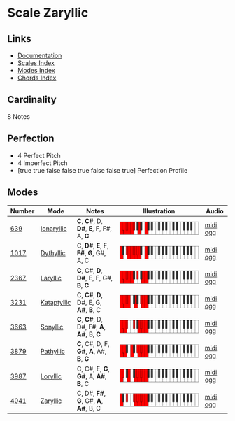 # Scale Zaryllic

## Links

- [Documentation](index.md)
- [Scales Index](Scales.md)
- [Modes Index](Modes.md)
- [Chords Index](Chords.md)

## Cardinality

8 Notes

## Perfection

- 4 Perfect Pitch
- 4 Imperfect Pitch
- [true true false false true false false true] Perfection Profile

## Modes

| Number | Mode | Notes | Illustration | Audio |
|--------|------|-------|--------------|-------|
| [639](https://ianring.com/musictheory/scales/639) | [Ionaryllic](ModeIonaryllic.md) | **C**, **C#**, D, **D#**, **E**, F, F#, A, **C** | ![CNaturalIonaryllic](ModeCNaturalIonaryllic.png) | [midi](ModeCNaturalIonaryllic.mid) [ogg](ModeCNaturalIonaryllic.ogg) | 
| [1017](https://ianring.com/musictheory/scales/1017) | [Dythyllic](ModeDythyllic.md) | C, **D#**, **E**, F, **F#**, **G**, G#, A, C | ![CNaturalDythyllic](ModeCNaturalDythyllic.png) | [midi](ModeCNaturalDythyllic.mid) [ogg](ModeCNaturalDythyllic.ogg) | 
| [2367](https://ianring.com/musictheory/scales/2367) | [Laryllic](ModeLaryllic.md) | **C**, C#, **D**, **D#**, E, F, G#, **B**, **C** | ![CNaturalLaryllic](ModeCNaturalLaryllic.png) | [midi](ModeCNaturalLaryllic.mid) [ogg](ModeCNaturalLaryllic.ogg) | 
| [3231](https://ianring.com/musictheory/scales/3231) | [Kataptyllic](ModeKataptyllic.md) | C, **C#**, **D**, D#, E, G, **A#**, **B**, C | ![CNaturalKataptyllic](ModeCNaturalKataptyllic.png) | [midi](ModeCNaturalKataptyllic.mid) [ogg](ModeCNaturalKataptyllic.ogg) | 
| [3663](https://ianring.com/musictheory/scales/3663) | [Sonyllic](ModeSonyllic.md) | **C**, **C#**, D, D#, F#, **A**, **A#**, B, **C** | ![CNaturalSonyllic](ModeCNaturalSonyllic.png) | [midi](ModeCNaturalSonyllic.mid) [ogg](ModeCNaturalSonyllic.ogg) | 
| [3879](https://ianring.com/musictheory/scales/3879) | [Pathyllic](ModePathyllic.md) | **C**, C#, D, F, **G#**, **A**, A#, **B**, **C** | ![CNaturalPathyllic](ModeCNaturalPathyllic.png) | [midi](ModeCNaturalPathyllic.mid) [ogg](ModeCNaturalPathyllic.ogg) | 
| [3987](https://ianring.com/musictheory/scales/3987) | [Loryllic](ModeLoryllic.md) | C, C#, E, **G**, **G#**, A, **A#**, **B**, C | ![CNaturalLoryllic](ModeCNaturalLoryllic.png) | [midi](ModeCNaturalLoryllic.mid) [ogg](ModeCNaturalLoryllic.ogg) | 
| [4041](https://ianring.com/musictheory/scales/4041) | [Zaryllic](ModeZaryllic.md) | C, D#, **F#**, **G**, G#, **A**, **A#**, B, C | ![CNaturalZaryllic](ModeCNaturalZaryllic.png) | [midi](ModeCNaturalZaryllic.mid) [ogg](ModeCNaturalZaryllic.ogg) | 
